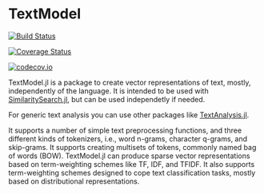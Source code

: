 # TextModel

[![Build Status](https://travis-ci.org/sadit/TextModel.jl.svg?branch=master)](https://travis-ci.org/sadit/TextModel.jl)

[![Coverage Status](https://coveralls.io/repos/sadit/TextModel.jl/badge.svg?branch=master&service=github)](https://coveralls.io/github/sadit/TextModel.jl?branch=master)

[![codecov.io](http://codecov.io/github/sadit/TextModel.jl/coverage.svg?branch=master)](http://codecov.io/github/sadit/TextModel.jl?branch=master)


TextModel.jl is a package to create vector representations of text, mostly, independently of the language. It is intended to be used with [SimilaritySearch.jl](https://github.com/sadit/SimilaritySearch.jl), but can be used independetly if needed.

For generic text analysis you can use other packages like [TextAnalysis.jl](https://github.com/johnmyleswhite/TextAnalysis.jl).

It supports a number of simple text preprocessing functions, and three different kinds of tokenizers, i.e., word n-grams, character q-grams, and skip-grams. It supports creating multisets of tokens, commonly named bag of words (BOW). TextModel.jl can produce sparse vector representations based on term-weighting schemes like TF, IDF, and TFIDF. It also supports term-weighting schemes designed to cope text classification tasks, mostly based on distributional representations.
